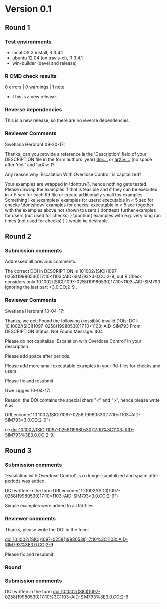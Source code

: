 # Version 0.1

## Round 1

### Test environments
* local OS X install, R 3.4.1
* ubuntu 12.04 (on travis-ci), R 3.4.1
* win-builder (devel and release)

### R CMD check results

0 errors | 0 warnings | 1 note

* This is a new release.

### Reverse dependencies

This is a new release, so there are no reverse dependencies.

### Reviewer Comments

Swetlana Herbrant 09-20-17:

Thanks, can you provide a reference in the 'Description' field of your DESCRIPTION file in the form authors (year) <doi:...> or <arXiv:...> (no space after 'doi:' and 'arXiv:')?

Any reason why 'Escalation With Overdose Control' is capitalized?

Your examples are wrapped in \dontrun{}, hence nothing gets tested. 
Please unwrap the examples if that is feasible and if they can be executed in < 5 sec for each Rd file or create additionally small toy examples. Something like \examples{
        examples for users:
        executable in < 5 sec
        for checks
        \dontshow{
               examples for checks:
               executable in < 5 sec together with the examples above
               not shown to users
        }
        donttest{
               further examples for users (not used for checks)
        }
        \dontrun{
               examples with e.g. very long run times
               (not used for checks)
        }
}
would be desirable.


## Round 2

### Submission comments

Addressed all previous comments.

The correct DOI in DESCRIPTION is 10.1002/(SICI)1097-0258(19980530)17:10<1103::AID-SIM793>3.0.CO;2-9, but R Check considers only 10.1002/(SICI)1097-0258(19980530)17:10<1103::AID-SIM793 ignoring the
last part >3.0.CO;2-9 .

### Reviewer Comments

Swetlana Herbrant 10-04-17:

Thanks, we get:
Found the following (possibly) invalid DOIs:
   DOI: 10.1002/(SICI)1097-0258(19980530)17:10<1103::AID-SIM793
     From: DESCRIPTION
     Status: Not Found
     Message: 404

Please do not capitalize 'Escalation with Overdose Control' in your description.

Please add space after periods.

Please add more small executable examples in your Rd-files for checks and users.


Please fix and resubmit.

Uwe Ligges 10-04-17:

Reason: the DOI contains the special chars "<" and ">", hence please write it as


URLencode("10.1002/(SICI)1097-0258(19980530)17:10<1103::AID-SIM793>3.0.CO;2-9")

i.e.<doi:10.1002/(SICI)1097-0258(19980530)17:10%3C1103::AID-SIM793%3E3.0.CO;2-9>.

## Round 3

### Submission comments

'Escalation with Overdose Control' is no longer capitalized and space after 
periods was added.

DOI written in the form  URLencode("10.1002/(SICI)1097-0258(19980530)17:10<1103::AID-SIM793>3.0.CO;2-9")

Simple examples were added to all Rd-files.

### Reviewer comments

Thanks, please write the DOI in the form:

<doi:10.1002/(SICI)1097-0258(19980530)17:10%3C1103::AID-SIM793%3E3.0.CO;2-9>

Please fix and resubmit.

### Round

### Submission comments

DOI written in the form 
<doi:10.1002/(SICI)1097-0258(19980530)17:10%3C1103::AID-SIM793%3E3.0.CO;2-9>

---

